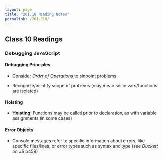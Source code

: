 ```yaml
---
layout: page
title: "201.10 Reading Notes"
permalink: /201-R10/
---
```


## Class 10 Readings

### Debugging JavaScript

#### Debugging Principles

* Consider *Order of Operations* to pinpoint problems

* Recognize/identify scope of problems (may mean some vars/functions are isolated)

#### Hoisting

* **Hoisting**: Functions may be called prior to declaration, as with variable assignments (in some cases)

#### Error Objects

* Console messages refer to specific information about errors, like specific files/lines, or error types such as syntax and type (see *Duckett on JS* p459)
  
